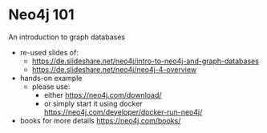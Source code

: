 # Neo4j 101

An introduction to graph databases


- re-used slides of:
	- https://de.slideshare.net/neo4j/intro-to-neo4j-and-graph-databases
	- https://de.slideshare.net/neo4j/neo4j-4-overview
- hands-on example
	- please use:
		- either https://neo4j.com/download/
		- or simply start it using docker https://neo4j.com/developer/docker-run-neo4j/
- books for more details https://neo4j.com/books/